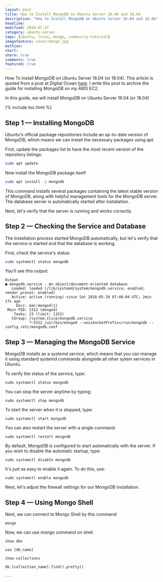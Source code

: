 ```yaml
---
layout: post
title: How to Install MongoDB on Ubuntu Server 16.04 and 18.04
description: "How to Install MongoDB on Ubuntu Server 16.04 and 18.04"
headline: 
modified: 2018-07-27
category: ubuntu-server
tags: [ubuntu, linux, mongo, community-tutorial]
imagefeature: cover/mongo.jpg
mathjax:
chart:
share: true
comments: true
featured: true
---
```



How To Install MongoDB on Ubuntu Server 16.04 (or 18.04). This article is quoted from a post at Digital Ocean [here](https://www.digitalocean.com/community/tutorials/how-to-install-mongodb-on-ubuntu-18-04). I write this post to archive the guide for installing MongoDB on my AWS EC2.

In this guide, we will install MongoDB on Ubuntu Server 16.04 (or 18.04)

{% include toc.html %}


## Step 1 — Installing MongoDB

Ubuntu's official package repositories include an up-to-date version of MongoDB, which means we can install the necessary packages using apt.

First, update the packages list to have the most recent version of the repository listings:

```bash
sudo apt update
```

Now install the MongoDB package itself:

```bash
sudo apt install -y mongodb
```

This command installs several packages containing the latest stable version of MongoDB, along with helpful management tools for the MongoDB server. The database server is automatically started after installation.

Next, let's verify that the server is running and works correctly.

## Step 2 — Checking the Service and Database

The installation process started MongoDB automatically, but let's verify that the service is started and that the database is working.

First, check the service's status:

```bash
sudo systemctl status mongodb
```

You'll see this output:



```
Output
● mongodb.service - An object/document-oriented database
   Loaded: loaded (/lib/systemd/system/mongodb.service; enabled; vendor preset: enabled)
   Active: active (running) since Sat 2018-05-26 07:48:04 UTC; 2min 17s ago
     Docs: man:mongod(1)
 Main PID: 2312 (mongod)
    Tasks: 23 (limit: 1153)
   CGroup: /system.slice/mongodb.service
           └─2312 /usr/bin/mongod --unixSocketPrefix=/run/mongodb --config /etc/mongodb.conf
```

## Step 3 — Managing the MongoDB Service

MongoDB installs as a systemd service, which means that you can manage it using standard systemd commands alongside all other sytem services in Ubuntu.

To verify the status of the service, type:

```
sudo systemctl status mongodb
```

You can stop the server anytime by typing:

```
sudo systemctl stop mongodb
```

To start the server when it is stopped, type:

```
sudo systemctl start mongodb
```

You can also restart the server with a single command:

```
sudo systemctl restart mongodb
```

By default, MongoDB is configured to start automatically with the server. If you wish to disable the automatic startup, type:

```
sudo systemctl disable mongodb
```

It's just as easy to enable it again. To do this, use:

```
sudo systemctl enable mongodb
```

Next, let's adjust the firewall settings for our MongoDB installation.


## Step 4 — Using Mongo Shell

Next, we can connect to Mongo Shell by this command:

```
mongo
```

Now, we can use mongo command on shell.

```
show dbs

use [db_name]

show collections

db.[collection_name].find().pretty()

...
```
